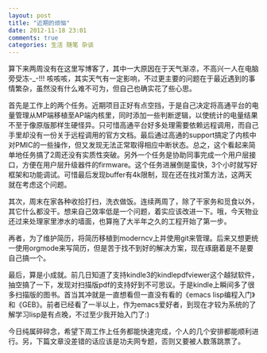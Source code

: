 ```yaml
---
layout: post
title: "近期的烦恼"
date: 2012-11-18 23:01
comments: true
categories: 生活 随笔 杂谈
---
```


<p>
算下来两周没有在这里写博客了，其中一大原因在于天气渐凉，不高兴一人在电脑旁受冻-_-!!!  咳咳咳，其实天气有一定影响，不过更主要的问题在于最近遇到的事情繁杂，虽然没有什么难不可为，但自己也确实花了些心思。
</p>
<p>
首先是工作上的两个任务。近期项目正好有点空挡，于是自己决定将高通平台的电量管理从MP端移植至AP端内核里，同时添加一些判断逻辑，以使统计的电量结果不至于像原版那样生硬怪异。只可惜高通平台好多处理需要依赖远程调用，而自己手里却没有一份关于远程调用的官方文档。最后通过高通的support搞定了内核中对PMIC的一些操作，但又发现无法正常取得相应中断状态。总之，这个看起来简单地任务搞了2周还没有实质性突破。另外一个任务是协助同事完成一个用户层接口，方便在用户层升级器件的firmware。这个任务进展倒是蛮快，3个小时就写好框架和功能调试。可惜最后发现buffer有4k限制，现在还在找对策方法，这两天就在考虑这个问题。
</p>
<p>
其次，周末在家各种收拾打扫，洗衣做饭。连续两周了，除了干家务和觅食以外，其它什么都没干。想来自己效率低是一个问题，着实应该改进一下。哦，今天物业还过来处理家里渗水的墙面，也算拖了大半年之久的工程开始了第一步。
</p>
<p>
再者，为了维护简历，将简历移植到moderncv上并使用git来管理。后来又想更统一使用orgmode来写简历，但是苦于找不到好的解决方案，现在琢磨着是不是要自己搞一个。
</p>
<p>
最后，算是小成就。前几日知道了支持kindle3的kindlepdfviewer这个越狱软件，抽空搞了一下，发现对扫描版pdf的支持好到不可思议。于是kindle上瞬间多了很多扫描版的图书。首当其冲就是一直想看但一直没有看的《emacs lisp编程入门》和《GEB》。前者已经看了一半以上，作为emacs爱好者，到现在才较为系统的了解学习lisp是有点晚，不过至少我开始入门了:)
</p>
<p>
今日纯属碎碎念，希望下周工作上任务都能快速完成，个人的几个安排都能顺利进行。另，下篇文章没差错的话应该是功夫网专题，否则又要被人数落跳票了。
</p>